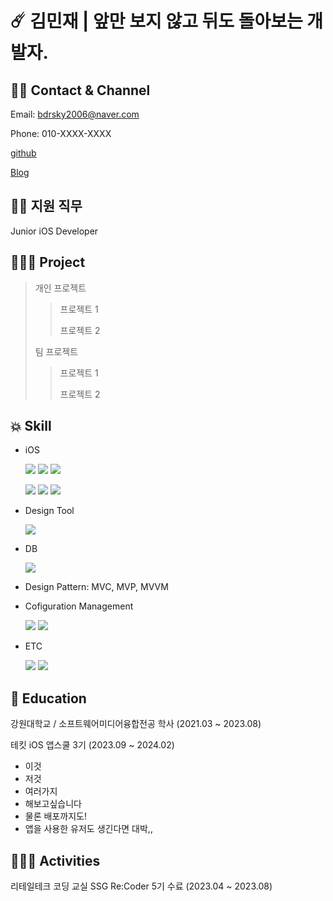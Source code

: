 # ☄️ 김민재 | 앞만 보지 않고 뒤도 돌아보는 개발자.

## 🤳🏼 Contact & Channel
  Email: bdrsky2006@naver.com

  Phone: 010-XXXX-XXXX

  [github](https://github.com/bdrsky2010)
  

  [Blog](https://minjae1995.tistory.com/)

## 🙋🏻 지원 직무
  Junior iOS Developer

## 🧑🏻‍💻 Project
> 개인 프로젝트
>> 프로젝트 1
>>
>> 프로젝트 2
>
> 팀 프로젝트
>
>> 프로젝트 1
>>
>> 프로젝트 2

## 💥 Skill
  * iOS

    <img src="https://img.shields.io/badge/Swift-F05138?style=for-the-badge&logo=swift&logoColor=white"> <img src="https://img.shields.io/badge/UIkit-2396F3?style=for-the-badge&logo=uikit&logoColor=white"> <img src="https://img.shields.io/badge/SwiftUI-F05138?style=for-the-badge&logo=swift&logoColor=white"> 

    <img src="https://img.shields.io/badge/Combine-F05138?style=for-the-badge&logo=swift&logoColor=white"> <img src="https://img.shields.io/badge/Alamofire-F05138?style=for-the-badge&logo=swift&logoColor=white"> <img src="https://img.shields.io/badge/ReactiveX-B7178C?style=for-the-badge&logo=reactivex&logoColor=white">
  * Design Tool

    <img src="https://img.shields.io/badge/Figma-F24E1E?style=for-the-badge&logo=figma&logoColor=white">
  * DB

    <img src="https://img.shields.io/badge/Firebase-FFCA28?style=for-the-badge&logo=firebase&logoColor=white">
  * Design Pattern: MVC, MVP, MVVM
  * Cofiguration Management

    <img src="https://img.shields.io/badge/git-F05032?style=for-the-badge&logo=git&logoColor=white"> <img src="https://img.shields.io/badge/github-181717?style=for-the-badge&logo=github&logoColor=white">  
  * ETC
  
    <img src="https://img.shields.io/badge/c-A8B9CC?style=for-the-badge&logo=c%2B%2B&logoColor=white"> <img src="https://img.shields.io/badge/c++-00599C?style=for-the-badge&logo=cplusplus&logoColor=white">

## 🏫 Education
  강원대학교 / 소프트웨어미디어융합전공 학사 (2021.03 ~ 2023.08)


  테킷 iOS 앱스쿨 3기 (2023.09 ~ 2024.02)
  * 이것
  * 저것
  * 여러가지
  * 해보고싶습니다
  * 물론 배포까지도!
  * 앱을 사용한 유저도 생긴다면 대박,,

## 🧑🏻‍🏫 Activities
  리테일테크 코딩 교실 SSG Re:Coder 5기 수료 (2023.04 ~ 2023.08)